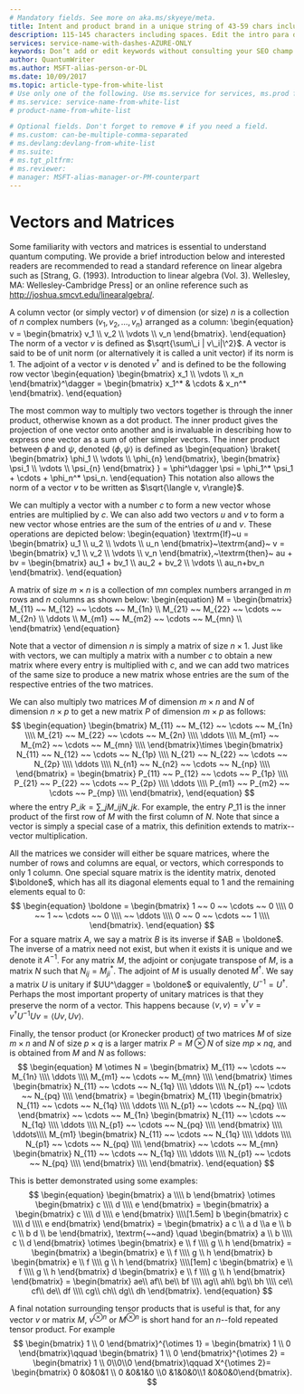 ```yaml
---
# Mandatory fields. See more on aka.ms/skyeye/meta.
title: Intent and product brand in a unique string of 43-59 chars including spaces | Microsoft Docs 
description: 115-145 characters including spaces. Edit the intro para describing article intent to fit here. This abstract displays in the search result.
services: service-name-with-dashes-AZURE-ONLY 
keywords: Don’t add or edit keywords without consulting your SEO champ.
author: QuantumWriter
ms.author: MSFT-alias-person-or-DL
ms.date: 10/09/2017
ms.topic: article-type-from-white-list
# Use only one of the following. Use ms.service for services, ms.prod for on-prem. Remove the # before the relevant field.
# ms.service: service-name-from-white-list
# product-name-from-white-list

# Optional fields. Don't forget to remove # if you need a field.
# ms.custom: can-be-multiple-comma-separated
# ms.devlang:devlang-from-white-list
# ms.suite: 
# ms.tgt_pltfrm:
# ms.reviewer:
# manager: MSFT-alias-manager-or-PM-counterpart
---
```


# Vectors and Matrices

Some familiarity with vectors and matrices is essential to understand quantum computing. We provide a brief introduction below and interested readers are recommended to read a standard reference on linear algebra such as [Strang, G. (1993). Introduction to linear algebra (Vol. 3). Wellesley, MA: Wellesley-Cambridge Press] or an online reference such as http://joshua.smcvt.edu/linearalgebra/.

A column vector (or simply vector) $v$ of dimension (or size) $n$ is a collection of $n$ complex numbers $(v_1, v_2, \ldots, v_n)$ arranged as a column:
\begin{equation}
	v = \begin{bmatrix}
		v_1 \\\\
		v_2 \\\\
		\vdots \\\\
		v_n
	\end{bmatrix}.
\end{equation}
The norm of a vector $v$ is defined as $\sqrt{\sum\_i | v\_i|\^2}$.
A vector is said to be of unit norm (or alternatively it is called a unit vector) if its norm is $1$. The adjoint of a vector $v$ is denoted $v^\dagger$ and is defined to be the following row vector
\begin{equation}
	\begin{bmatrix}
		x_1 \\\\
		\vdots \\\\
		x_n
	\end{bmatrix}\^\dagger = \begin{bmatrix}
		x_1^* & \cdots & x_n^*
	\end{bmatrix}.
\end{equation}

The most common way to multiply two vectors together is through the inner product, otherwise known as a dot product.  The inner product gives the projection of one vector onto another and is invaluable in describing how to express one vector as a sum of other simpler vectors.  The inner product between $\phi$ and $\psi$, denoted $\left\langle \phi, \psi\right\rangle$ is defined as
\begin{equation}
	\braket{
		\begin{bmatrix}
			\phi_1 \\\\
			\vdots \\\\
			\phi_{n}
		\end{bmatrix},
		\begin{bmatrix}
			\psi_1 \\\\
			\vdots \\\\
			\psi_{n}
		\end{bmatrix}
	}
	= \phi^\dagger \psi = \phi_1^\* \psi_1 + \cdots + \phi_n^\* \psi_n.
\end{equation}
This notation also allows the norm of a vector $v$ to be written as $\sqrt{\langle v, v\rangle}$.

We can multiply a vector with a number $c$ to form a new vector whose entries are multiplied by $c$. We can also add two vectors $u$ and $v$ to form a new vector whose entries are the sum of the entries of $u$ and $v$. These operations are depicted below:
\begin{equation}
	\textrm{If}\~u = \begin{bmatrix}
		u_1 \\\\
		u_2 \\\\
		\vdots \\\\
		u_n
	\end{bmatrix}\~\textrm{and}\~
	v =
	\begin{bmatrix}
		v_1 \\\\
		v_2 \\\\
		\vdots \\\\
		v_n
	\end{bmatrix},\~\textrm{then}\~
	au + bv = \begin{bmatrix}
		au_1 + bv_1 \\\\
		au_2 + bv_2 \\\\
		\vdots \\\\
		au_n+bv_n
	\end{bmatrix}.
\end{equation}

A matrix of size $m \times n$ is a collection of $mn$ complex numbers arranged in $m$ rows and $n$ columns as shown below:
\begin{equation}
	M =
	\begin{bmatrix}
		M_{11} ~~ M_{12} ~~ \cdots ~~ M_{1n} \\\\
		M_{21} ~~ M_{22} ~~ \cdots ~~ M_{2n} \\\\
		\ddots \\\\
		M_{m1} ~~ M_{m2} ~~ \cdots ~~ M_{mn} \\\\
	\end{bmatrix}
\end{equation}

Note that a vector of dimension $n$ is simply a matrix of size $n \times 1$. Just like with vectors, we can multiply a matrix with a number $c$ to obtain a new matrix where every entry is multiplied with $c$, and we can add two matrices of the same size to produce a new matrix whose entries are the sum of the respective entries of the two matrices.

We can also multiply two matrices $M$ of dimension $m\times n$ and $N$ of dimension $n \times p$ to get a new matrix $P$ of dimension $m \times p$ as follows:
$$
\begin{equation}
	\begin{bmatrix}
		M_{11} ~~ M_{12} ~~ \cdots ~~ M_{1n} \\\\
		M_{21} ~~ M_{22} ~~ \cdots ~~ M_{2n} \\\\
		\ddots \\\\
		M_{m1} ~~ M_{m2} ~~ \cdots ~~ M_{mn} \\\\
	\end{bmatrix}\times
	\begin{bmatrix}
		N_{11} ~~ N_{12} ~~ \cdots ~~ N_{1p} \\\\
		N_{21} ~~ N_{22} ~~ \cdots ~~ N_{2p} \\\\
		\ddots \\\\
		N_{n1} ~~ N_{n2} ~~ \cdots ~~ N_{np} \\\\
	\end{bmatrix} =
	\begin{bmatrix}
		P_{11} ~~ P_{12} ~~ \cdots ~~ P_{1p} \\\\
		P_{21} ~~ P_{22} ~~ \cdots ~~ P_{2p} \\\\
		\ddots \\\\
		P_{m1} ~~ P_{m2} ~~ \cdots ~~ P_{mp} \\\\
	\end{bmatrix},
\end{equation}
$$
where the entry $P\_{ik} = \sum\_j M\_{ij}N\_{jk}$. For example, the entry $P\_{11}$ is the inner product of the first row of $M$ with the first column of $N$. Note that since a vector is simply a special case of a matrix, this definition extends to matrix--vector multiplication. 

All the matrices we consider will either be square matrices, where the number of rows and columns are equal, or vectors, which corresponds to only $1$ column. One special square matrix is the identity matrix, denoted $\boldone$, which has all its diagonal elements equal to $1$ and the remaining elements equal to $0$:
$$
\begin{equation}
	\boldone = \begin{bmatrix}
		1 ~~ 0 ~~ \cdots ~~ 0 \\\\
		0 ~~ 1 ~~ \cdots ~~ 0 \\\\
		~~ \ddots \\\\
		0 ~~ 0 ~~ \cdots ~~ 1 \\\\
	\end{bmatrix}.
\end{equation}
$$
For a square matrix $A$, we say a matrix $B$ is its inverse if $AB = \boldone$. The inverse of a matrix need not exist, but when it exists it is unique and we denote it $A^{-1}$. For any matrix $M$, the adjoint or conjugate transpose of $M$, is a matrix $N$ such that $N_{ij} = M^*_{ji}$. The adjoint of $M$ is usually denoted $M^\dagger$. We say a matrix $U$ is unitary if $UU^\dagger = \boldone$ or equivalently, $U^{-1} = U^\dagger$.  Perhaps the most important property of unitary matrices is that they preserve the norm of a vector.  This happens because $\langle v,v \rangle=v^\dagger v = v^\dagger U^{-1} U v = \langle U v, U v\rangle$.  



Finally, the tensor product (or Kronecker product) of two matrices $M$ of size $m\times n$ and $N$ of size $p \times q$ is a larger matrix $P=M\otimes N$ of size $mp \times nq$, and is obtained from $M$ and $N$ as follows:
$$
\begin{equation}
	M \otimes N =
	\begin{bmatrix}
		M_{11} ~~ \cdots ~~ M_{1n} \\\\
		\ddots \\\\
		M_{m1}  ~~ \cdots ~~ M_{mn} \\\\
	\end{bmatrix} \times
	\begin{bmatrix}
		N_{11}  ~~ \cdots ~~ N_{1q} \\\\
		\ddots \\\\
		N_{p1} ~~ \cdots ~~ N_{pq} \\\\
	\end{bmatrix} =
	\begin{bmatrix}
		M_{11}
		\begin{bmatrix}
			N_{11}  ~~ \cdots ~~ N_{1q} \\\\
			\ddots \\\\
			N_{p1} ~~ \cdots ~~ N_{pq} \\\\
		\end{bmatrix} ~~ \cdots ~~ 
		M_{1n}
		\begin{bmatrix}
			N_{11}  ~~ \cdots ~~ N_{1q} \\\\
			\ddots \\\\
			N_{p1} ~~ \cdots ~~ N_{pq} \\\\
		\end{bmatrix} \\\\
		\ddots\\\\
		M_{m1}
		\begin{bmatrix}
			N_{11} ~~ \cdots ~~ N_{1q} \\\\
			\ddots \\\\
			N_{p1} ~~ \cdots ~~ N_{pq} \\\\
		\end{bmatrix} ~~ \cdots ~~ 
		M_{mn}
		\begin{bmatrix}
			N_{11} ~~ \cdots ~~ N_{1q} \\\\
			\ddots \\\\
			N_{p1} ~~ \cdots ~~ N_{pq} \\\\
		\end{bmatrix} \\\\
	\end{bmatrix}.
\end{equation}
$$

This is better demonstrated using some examples:
$$
\begin{equation}
	\begin{bmatrix}
		a \\\\ b
	\end{bmatrix} \otimes
	\begin{bmatrix}
		c \\\\ d \\\\ e
	\end{bmatrix} =
	\begin{bmatrix}
		a
		\begin{bmatrix}
			c \\\\ d \\\\ e
		\end{bmatrix}
		\\\\[1.5em]
		b
		\begin{bmatrix}
			c \\\\ d \\\\ e
		end{bmatrix}
	\end{bmatrix} =
	\begin{bmatrix}
		a c \\ a d \\a e \\ b c \\ b d \\ be
	\end{bmatrix}, \textrm{~~and} \quad 
	\begin{bmatrix}
		a \\ b \\\\
		c \\ d
	\end{bmatrix}
	\otimes
	\begin{bmatrix}
		e \\ f \\\\ g \\ h
	\end{bmatrix} =
	\begin{bmatrix}
		a \begin{bmatrix}
			e \\ f \\\\ g \\ h
		\end{bmatrix}
		b \begin{bmatrix}
			e \\ f \\\\ g \\ h
		\end{bmatrix}
		\\\\[1em]
		c \begin{bmatrix}
			e \\ f \\\\ g \\ h
		\end{bmatrix}
		d \begin{bmatrix}
			e \\ f \\\\ g \\ h
		\end{bmatrix}
	\end{bmatrix} =
	\begin{bmatrix}
		ae\\ af\\ be\\ bf \\\\
		ag\\ ah\\ bg\\ bh \\\\
		ce\\ cf\\ de\\ df \\\\
		cg\\ ch\\ dg\\ dh
	\end{bmatrix}.
\end{equation}
$$

A final notation surrounding tensor products that is useful is that, for any vector $v$ or matrix $M$, $v^{\otimes n}$ or $M^{\otimes n}$ is short hand for an $n$--fold repeated tensor product.  For example
$$
\begin{bmatrix} 1 \\ 0 \end{bmatrix}^{\otimes 1} = \begin{bmatrix} 1 \\ 0 \end{bmatrix}\qquad \begin{bmatrix} 1 \\ 0 \end{bmatrix}^{\otimes 2} = \begin{bmatrix} 1 \\ 0\\0\\0 \end{bmatrix}\qquad X^{\otimes 2}= \begin{bmatrix} 0 &0&0&1 \\ 0 &0&1&0 \\0 &1&0&0\\1 &0&0&0\end{bmatrix}.
$$
